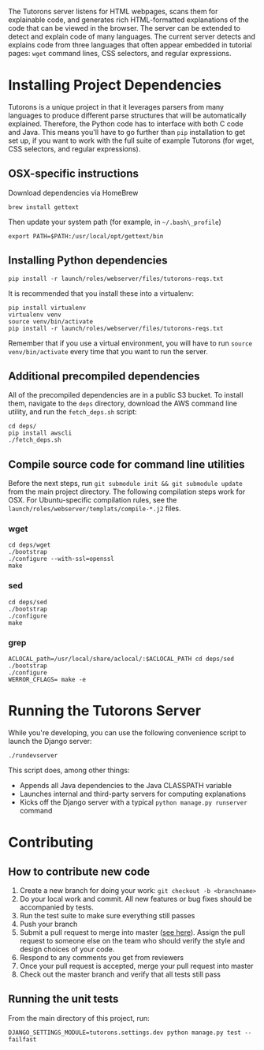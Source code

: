 The Tutorons server listens for HTML webpages, scans them for explainable code, and generates rich HTML-formatted explanations of the code that can be viewed in the browser.
The server can be extended to detect and explain code of many languages.
The current server detects and explains code from three languages that often appear embedded in tutorial pages: `wget` command lines, CSS selectors, and regular expressions.

# Installing Project Dependencies

Tutorons is a unique project in that it leverages parsers from many languages to produce different parse structures that will be automatically explained.  Therefore, the Python code has to interface with both C code and Java.  This means you'll have to go further than `pip` installation to get set up, if you want to work with the full suite of example Tutorons (for wget, CSS selectors, and regular expressions).

## OSX-specific instructions

Download dependencies via HomeBrew

    brew install gettext

Then update your system path (for example, in `~/.bash\_profile`)

    export PATH=$PATH:/usr/local/opt/gettext/bin

## Installing Python dependencies

    pip install -r launch/roles/webserver/files/tutorons-reqs.txt

It is recommended that you install these into a virtualenv:

    pip install virtualenv
    virtualenv venv
    source venv/bin/activate
    pip install -r launch/roles/webserver/files/tutorons-reqs.txt

Remember that if you use a virtual environment, you will have to run `source venv/bin/activate` every time that you want to run the server.

## Additional precompiled dependencies

All of the precompiled dependencies are in a public S3 bucket.  To install them, navigate to the `deps` directory, download the AWS command line utility, and run the `fetch_deps.sh` script:

    cd deps/
    pip install awscli
    ./fetch_deps.sh

## Compile source code for command line utilities

Before the next steps, run `git submodule init && git submodule update` from the main project directory.
The following compilation steps work for OSX.
For Ubuntu-specific compilation rules, see the `launch/roles/webserver/templats/compile-*.j2` files.

### wget

    cd deps/wget
    ./bootstrap
    ./configure --with-ssl=openssl
    make

### sed

    cd deps/sed
    ./bootstrap
    ./configure
    make

### grep

    ACLOCAL_path=/usr/local/share/aclocal/:$ACLOCAL_PATH cd deps/sed
    ./bootstrap
    ./configure
    WERROR_CFLAGS= make -e

# Running the Tutorons Server

While you're developing, you can use the following convenience script to launch the Django server:

    ./rundevserver

This script does, among other things:
* Appends all Java dependencies to the Java CLASSPATH variable
* Launches internal and third-party servers for computing explanations
* Kicks off the Django server with a typical `python manage.py runserver` command

# Contributing

## How to contribute new code

1. Create a new branch for doing your work: `git checkout -b <branchname>`
2. Do your local work and commit.  All new features or bug fixes should be accompanied by tests.
3. Run the test suite to make sure everything still passes
4. Push your branch
4. Submit a pull request to merge into master ([see here](https://help.github.com/articles/using-pull-requests/)).  Assign the pull request to someone else on the team who should verify the style and design choices of your code.
6. Respond to any comments you get from reviewers
7. Once your pull request is accepted, merge your pull request into master
8. Check out the master branch and verify that all tests still pass

## Running the unit tests

From the main directory of this project, run:

    DJANGO_SETTINGS_MODULE=tutorons.settings.dev python manage.py test --failfast
